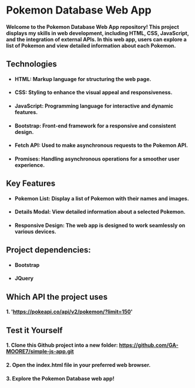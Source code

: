 # Pokemon Database Web App

#### Welcome to the Pokemon Database Web App repository! This project displays my skills in web development, including HTML, CSS, JavaScript, and the integration of external APIs. In this web app, users can explore a list of Pokemon and view detailed information about each Pokemon.

## Technologies

- #### HTML: Markup language for structuring the web page.

- #### CSS: Styling to enhance the visual appeal and responsiveness.

- #### JavaScript: Programming language for interactive and dynamic features.

- #### Bootstrap: Front-end framework for a responsive and consistent design.

- #### Fetch API: Used to make asynchronous requests to the Pokemon API.

- #### Promises: Handling asynchronous operations for a smoother user experience.

## Key Features

- #### Pokemon List: Display a list of Pokemon with their names and images.

- #### Details Modal: View detailed information about a selected Pokemon.

- #### Responsive Design: The web app is designed to work seamlessly on various devices.

## Project dependencies:

- #### Bootstrap
- #### JQuery

## Which API the project uses

#### 1. 'https://pokeapi.co/api/v2/pokemon/?limit=150'

## Test it Yourself

#### 1. Clone this Github project into a new folder: https://github.com/GA-MOORE7/simple-js-app.git

#### 2. Open the index.html file in your preferred web browser.

#### 3. Explore the Pokemon Database web app!
